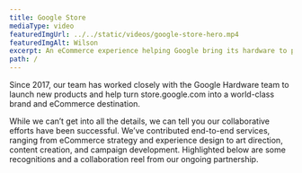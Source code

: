 ```yaml
---
title: Google Store
mediaType: video
featuredImgUrl: ../../static/videos/google-store-hero.mp4
featuredImgAlt: Wilson
excerpt: An eCommerce experience helping Google bring its hardware to people across the globe
path: /
---
```

Since 2017, our team has worked closely with the Google Hardware team to launch new products and help turn store.google.com into a world-class brand and eCommerce destination.

While we can’t get into all the details, we can tell you our collaborative efforts have been successful. We’ve contributed end-to-end services, ranging from eCommerce strategy and experience design to art direction, content creation, and campaign development. Highlighted below are some recognitions and a collaboration reel from our ongoing partnership. 